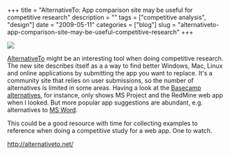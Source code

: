 +++
title = "AlternativeTo: App comparison site may be useful for competitive research"
description = ""
tags = ["competitive analysis", "design"]
date = "2009-05-11"
categories = ["blog"]
slug = "alternativeto-app-comparison-site-may-be-useful-competitive-research"
+++



  <div class="notebook-screenshot"><a href="http://alternativeto.net/"><img src="/media/bluga/wt4a083313cd9f9.jpg"/></a></div><p><a href="http://alternativeto.net/">AlternativeTo</a> might be an interesting tool when doing competitive research. The new site describes itself as a a way to find better Windows, Mac, Linux and online applications by submitting the app you want to replace. It's a community site that relies on user submissions, so the number of alternatives is limited in some areas. Having a look at the <a href="http://alternativeto.net/desktop/basecamp/">Basecamp alternatives</a>, for instance, only shows MS Project and the RedMine web app when I looked. But more popular app suggestions are abundant, e.g. alternatives to <a href="http://alternativeto.net/SearchResult.aspx?profile=software&amp;search=word">MS Word</a>. </p>
<p>This could be a good resource with time for collecting examples to reference when doing a competitive study for a web app. One to watch.</p>
    
  <a href="http://alternativeto.net/">http://alternativeto.net/</a>
